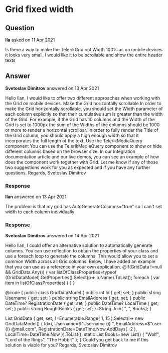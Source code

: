 # Grid fixed width

## Question

**Ila** asked on 11 Apr 2021

Is there a way to make the TelerikGrid not Width 100% as on mobile devices it looks very small, I would like it to be scrollable and show the entire header texts

## Answer

**Svetoslav Dimitrov** answered on 13 Apr 2021

Hello Ilan, I would like to offer two different approaches when working with the Grid on mobile devices. Make the Grid horizontally scrollable In order to make the Grid horizontally scrollable, you should set the Width parameter of each column explicitly so that their cumulative sum is greater than the width of the Grid. For example, if the Grid has 10 columns and the Width of the Grid is set to 1000px the sum of the Widths of the columns should be 1000 or more to render a horizontal scrollbar. In order to fully render the Title of the Grid column, you should apply a high enough width so that it incorporates the full length of the text. Use the TelerikMediaQuery component You can use the TelerikMediaQuery component to show or hide different columns based on the browser size. In our Integration documentation article and our live demos, you can see an example of how does the component work together with Grid. Let me know if any of those two suggestions work for you as expected and if you have any further questions. Regards, Svetoslav Dimitrov

### Response

**Ilan** answered on 13 Apr 2021

The problem is that my grid has AutoGenerateColumns="true" so I can't set width to each column individually

### Response

**Svetoslav Dimitrov** answered on 14 Apr 2021

Hello Ilan, I could offer an alternative solution to automatically generate columns. You can use reflection to obtain the properties of your class and use a foreach loop to generate the columns. This would allow you to set a common Width across all Grid columns. Below, I have added an example that you can use as a reference in your own application. <TelerikGrid Data="@GridData" Width="1000px" Pageable="true" PageSize="4">
<GridColumns>
@if(GridData !=null && GridData.Any())
{ var listOfClassProperties=typeof (GridDataModel).GetProperties().Select(p=> p.Name).ToList(); foreach ( var item in listOfClassProperties)
{
<GridColumn Field="@item" Width="200px"></GridColumn>
} }
</GridColumns>
</TelerikGrid>

@code { public class GridDataModel { public int Id { get; set; } public string Username { get; set; } public string EmailAddress { get; set; } public DateTime? RegistrationDate { get; set; } public DateTime? LocalTime { get; set; } public string BoughtBooks { get; set; }=String.Join( ", ", Books);
}

List<GridDataModel> GridData { get; set; }=Enumerable.Range( 1, 15 ).Select(i=> new GridDataModel()
{
Id=i,
Username=$"Username {i} ",
EmailAddress=$"user {i} @mail.com",
RegistrationDate=DateTime.Now.AddDays( -2 ),
LocalTime=DateTime.Now
}).ToList(); static List <string> Books=new List<string>() { "Wolf", "Lord of the Rings", "The Hobbit" };
} Could you get back to me if this solution is viable for you? Regards, Svetoslav Dimitrov
